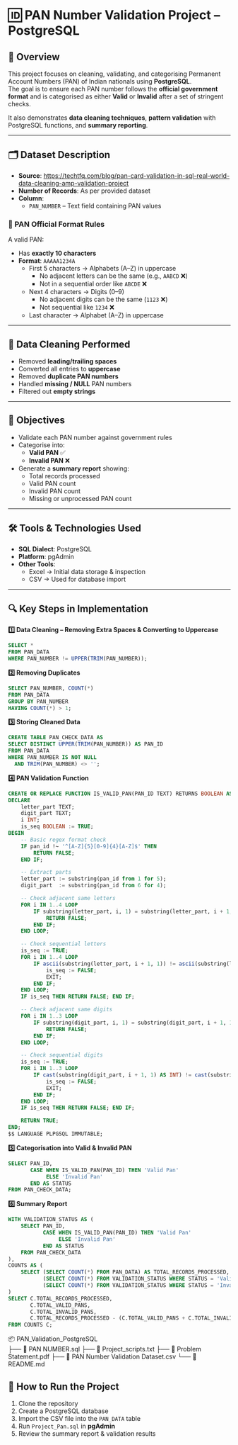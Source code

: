 # 🆔 PAN Number Validation Project – PostgreSQL  
## 📖 Overview  
This project focuses on cleaning, validating, and categorising Permanent Account Numbers (PAN) of Indian nationals using **PostgreSQL**.  
The goal is to ensure each PAN number follows the **official government format** and is categorised as either **Valid** or **Invalid** after a set of stringent checks.  

It also demonstrates **data cleaning techniques**, **pattern validation** with PostgreSQL functions, and **summary reporting**.

---

## 🗂️ Dataset Description  
- **Source**: https://techtfq.com/blog/pan-card-validation-in-sql-real-world-data-cleaning-amp-validation-project
- **Number of Records**: As per provided dataset  
- **Column**:  
  - `PAN_NUMBER` – Text field containing PAN values  

### 📌 PAN Official Format Rules
A valid PAN:  
- Has **exactly 10 characters**  
- **Format**: `AAAAA1234A`  
  - First 5 characters → Alphabets (A–Z) in uppercase  
    - No adjacent letters can be the same (e.g., `AABCD` ❌)  
    - Not in a sequential order like `ABCDE` ❌  
  - Next 4 characters → Digits (0–9)  
    - No adjacent digits can be the same (`1123` ❌)  
    - Not sequential like `1234` ❌  
  - Last character → Alphabet (A–Z) in uppercase  

---

## 🧹 Data Cleaning Performed  
- Removed **leading/trailing spaces**  
- Converted all entries to **uppercase**  
- Removed **duplicate PAN numbers**  
- Handled **missing / NULL** PAN numbers  
- Filtered out **empty strings**  

---

## 🎯 Objectives  
- Validate each PAN number against government rules  
- Categorise into:
  - **Valid PAN** ✅  
  - **Invalid PAN** ❌  
- Generate a **summary report** showing:  
  - Total records processed  
  - Valid PAN count  
  - Invalid PAN count  
  - Missing or unprocessed PAN count  

---

## 🛠️ Tools & Technologies Used  
- **SQL Dialect**: PostgreSQL  
- **Platform**: pgAdmin  
- **Other Tools**:  
  - Excel → Initial data storage & inspection  
  - CSV → Used for database import  

---

## 🔍 Key Steps in Implementation  

**1️⃣ Data Cleaning – Removing Extra Spaces & Converting to Uppercase**  
```sql
SELECT *
FROM PAN_DATA
WHERE PAN_NUMBER != UPPER(TRIM(PAN_NUMBER));
```

**2️⃣ Removing Duplicates**  
```sql
SELECT PAN_NUMBER, COUNT(*)
FROM PAN_DATA
GROUP BY PAN_NUMBER
HAVING COUNT(*) > 1;
```

**3️⃣ Storing Cleaned Data**  
```sql
CREATE TABLE PAN_CHECK_DATA AS
SELECT DISTINCT UPPER(TRIM(PAN_NUMBER)) AS PAN_ID
FROM PAN_DATA
WHERE PAN_NUMBER IS NOT NULL
  AND TRIM(PAN_NUMBER) <> '';
```

**4️⃣ PAN Validation Function**  
```sql
CREATE OR REPLACE FUNCTION IS_VALID_PAN(PAN_ID TEXT) RETURNS BOOLEAN AS $$
DECLARE
    letter_part TEXT;
    digit_part TEXT;
    i INT;
    is_seq BOOLEAN := TRUE;
BEGIN
    -- Basic regex format check
    IF pan_id !~ '^[A-Z]{5}[0-9]{4}[A-Z]$' THEN
        RETURN FALSE;
    END IF;

    -- Extract parts
    letter_part := substring(pan_id from 1 for 5);
    digit_part  := substring(pan_id from 6 for 4);

    -- Check adjacent same letters
    FOR i IN 1..4 LOOP
        IF substring(letter_part, i, 1) = substring(letter_part, i + 1, 1) THEN
            RETURN FALSE;
        END IF;
    END LOOP;

    -- Check sequential letters
    is_seq := TRUE;
    FOR i IN 1..4 LOOP
        IF ascii(substring(letter_part, i + 1, 1)) != ascii(substring(letter_part, i, 1)) + 1 THEN
            is_seq := FALSE;
            EXIT;
        END IF;
    END LOOP;
    IF is_seq THEN RETURN FALSE; END IF;

    -- Check adjacent same digits
    FOR i IN 1..3 LOOP
        IF substring(digit_part, i, 1) = substring(digit_part, i + 1, 1) THEN
            RETURN FALSE;
        END IF;
    END LOOP;

    -- Check sequential digits
    is_seq := TRUE;
    FOR i IN 1..3 LOOP
        IF cast(substring(digit_part, i + 1, 1) AS INT) != cast(substring(digit_part, i, 1) AS INT) + 1 THEN
            is_seq := FALSE;
            EXIT;
        END IF;
    END LOOP;
    IF is_seq THEN RETURN FALSE; END IF;

    RETURN TRUE;
END;
$$ LANGUAGE PLPGSQL IMMUTABLE;
```

**5️⃣ Categorisation into Valid & Invalid PAN**  
```sql
SELECT PAN_ID,
       CASE WHEN IS_VALID_PAN(PAN_ID) THEN 'Valid Pan'
            ELSE 'Invalid Pan'
       END AS STATUS
FROM PAN_CHECK_DATA;
```

**6️⃣ Summary Report**  
```sql
WITH VALIDATION_STATUS AS (
    SELECT PAN_ID,
           CASE WHEN IS_VALID_PAN(PAN_ID) THEN 'Valid Pan'
                ELSE 'Invalid Pan'
           END AS STATUS
    FROM PAN_CHECK_DATA
),
COUNTS AS (
    SELECT (SELECT COUNT(*) FROM PAN_DATA) AS TOTAL_RECORDS_PROCESSED,
           (SELECT COUNT(*) FROM VALIDATION_STATUS WHERE STATUS = 'Valid Pan') AS TOTAL_VALID_PANS,
           (SELECT COUNT(*) FROM VALIDATION_STATUS WHERE STATUS = 'Invalid Pan') AS TOTAL_INVALID_PANS
)
SELECT C.TOTAL_RECORDS_PROCESSED,
       C.TOTAL_VALID_PANS,
       C.TOTAL_INVALID_PANS,
       C.TOTAL_RECORDS_PROCESSED - (C.TOTAL_VALID_PANS + C.TOTAL_INVALID_PANS) AS MISSING_OR_UNPROCESSED
FROM COUNTS C;
```
📦 PAN_Validation_PostgreSQL  
├── 📄 PAN NUMBER.sql
├── 📄 Project_scripts.txt
├── 📄 Problem Statement.pdf 
├── 📄 PAN Number Validation Dataset.csv 
└── 📜 README.md  

## 🚀 How to Run the Project  
1. Clone the repository  
2. Create a PostgreSQL database  
3. Import the CSV file into the `PAN_DATA` table  
4. Run `Project_Pan.sql` in **pgAdmin**  
5. Review the summary report & validation results  

